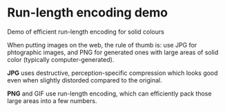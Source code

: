 # Run-length encoding demo
Demo of efficient run-length encoding for solid colours

When putting images on the web, the rule of thumb is: use JPG for phtographic images, and PNG for generated ones with large areas of solid color (typically computer-generated).

**JPG** uses destructive, perception-specific compression which looks good even when slightly distorded compared to the original.

**PNG** and GIF use run-length encoding, which can efficiently pack those large areas into a few numbers.
